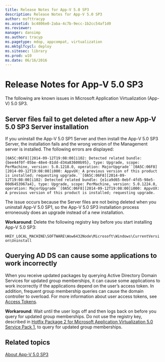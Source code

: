 ```yaml
---
title: Release Notes for App-V 5.0 SP3
description: Release Notes for App-V 5.0 SP3
author: msfttracyp
ms.assetid: bc4806e0-2aba-4c7b-9ecc-1b2cc54af1d0
ms.reviewer: 
manager: dansimp
ms.author: tracyp
ms.pagetype: mdop, appcompat, virtualization
ms.mktglfcycl: deploy
ms.sitesec: library
ms.prod: w10
ms.date: 06/16/2016
---
```



# Release Notes for App-V 5.0 SP3


The following are known issues in Microsoft Application Virtualization (App-V) 5.0 SP3.

## Server files fail to get deleted after a new App-V 5.0 SP3 Server installation


If you uninstall the App-V 5.0 SP1 Server and then install the App-V 5.0 SP3 Server, the installation fails and the wrong version of the Management server is installed. The following errors are displayed:

`[0A5C:06F8][2014-09-12T19:08:00]i102: Detected related bundle: {bee44f0f-05be-48e4-81dd-d34a83600b95}, type: Upgrade, scope: PerMachine, version: 5.0.1218.0, operation: MajorUpgrade``[0A5C:06F8][2014-09-12T19:08:00]i000: AppvUX: A previous version of this product is installed; requesting upgrade.``[0A5C:06F8][2014-09-12T19:08:00]i102: Detected related bundle: {e1ca9d65-0ebf-4fd5-98e5-00d6453967a4}, type: Upgrade, scope: PerMachine, version: 5.0.1224.0, operation: MajorUpgrade``[0A5C:06F8][2014-09-12T19:08:00]i000: AppvUX: A previous version of this product is installed; requesting upgrade.`

The issue occurs because the Server files are not being deleted when you uninstall App-V 5.0 SP1, so the App-V 5.0 SP3 installation process erroneously does an upgrade instead of a new installation.

**Workaround**: Delete the following registry key before you start installing App-V 5.0 SP3:

`HKEY_LOCAL_MACHINE\SOFTWARE\Wow6432Node\Microsoft\Windows\CurrentVersion\Uninstall`

## Querying AD DS can cause some applications to work incorrectly


When you receive updated packages by querying Active Directory Domain Services for updated group memberships, it can cause some applications to work incorrectly if the applications depend on the user’s access token. In addition, frequent group membership queries can cause the domain controller to overload. For more information about user access tokens, see [Access Tokens](https://msdn.microsoft.com/library/windows/desktop/aa374909.aspx).

**Workaround**: Wait until the user logs off and then logs back on before you query for updated group memberships. Do not use the registry key, described in [Hotfix Package 2 for Microsoft Application Virtualization 5.0 Service Pack 1](https://support.microsoft.com/kb/2897087), to query for updated group memberships.






## Related topics


[About App-V 5.0 SP3](about-app-v-50-sp3.md)

 

 





